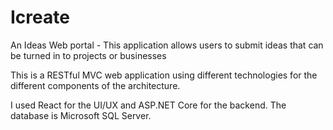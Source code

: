 # Icreate
An Ideas Web portal - This application allows users to submit ideas that can be turned in to projects or businesses

This is a RESTful MVC web application using different technologies for the different components of the architecture.

I used React for the UI/UX and ASP.NET Core for the backend. The database is Microsoft SQL Server.
